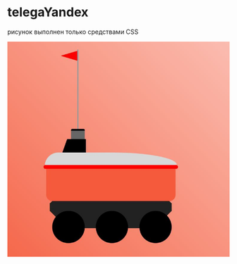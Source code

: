 # telegaYandex

рисунок выполнен только средствами CSS

![demo](https://github.com/Kuldyaev/telegaYandex/blob/main/telegaYandex.JPG)
